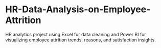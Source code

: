 # HR-Data-Analysis-on-Employee-Attrition
HR analytics project using Excel for data cleaning and Power BI for visualizing employee attrition trends, reasons, and satisfaction insights.
